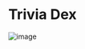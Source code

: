 # Trivia Dex

![image](https://media.discordapp.net/attachments/1235967804969193642/1238523912896381049/Untitled-2024-05-08-0734.png?ex=664acd87&is=66497c07&hm=8e6eec4672c95dc0c40eabb976cb726cea1d0634b14a71a9cab7ff8db79764fe&=&format=webp&quality=lossless&width=1424&height=1020)
